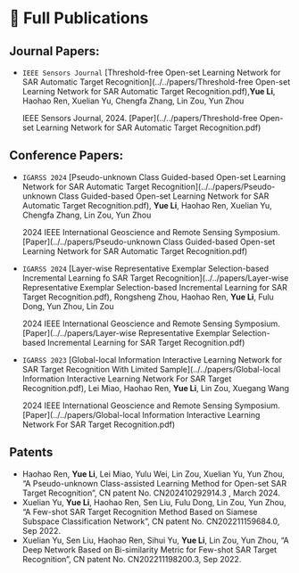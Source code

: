 # 📝 Full Publications 

## Journal Papers:

* ``IEEE Sensors Journal`` [Threshold-free Open-set Learning Network for SAR Automatic Target Recognition](../../papers/Threshold-free Open-set Learning Network for SAR Automatic Target Recognition.pdf),**Yue Li**, Haohao Ren, Xuelian Yu, Chengfa Zhang, Lin Zou, Yun Zhou

  IEEE Sensors Journal, 2024. [Paper](../../papers/Threshold-free Open-set Learning Network for SAR Automatic Target Recognition.pdf)

## Conference Papers:

- ``IGARSS 2024`` [Pseudo-unknown Class Guided-based Open-set Learning Network for SAR Automatic Target Recognition](../../papers/Pseudo-unknown Class Guided-based Open-set Learning Network for SAR Automatic Target Recognition.pdf), **Yue Li**, Haohao Ren, Xuelian Yu, Chengfa Zhang, Lin Zou, Yun Zhou

  2024 IEEE International Geoscience and Remote Sensing Symposium. [Paper](../../papers/Pseudo-unknown Class Guided-based Open-set Learning Network for SAR Automatic Target Recognition.pdf)
  
* ``IGARSS 2024`` [Layer-wise Representative Exemplar Selection-based Incremental Learning fo SAR Target Recognition](../../papers/Layer-wise Representative Exemplar Selection-based Incremental Learning for SAR Target Recognition.pdf), Rongsheng Zhou, Haohao Ren, **Yue Li**, Fulu Dong, Yun Zhou, Lin Zou

  2024 IEEE International Geoscience and Remote Sensing Symposium. [Paper](../../papers/Layer-wise Representative Exemplar Selection-based Incremental Learning for SAR Target Recognition.pdf)

* ``IGARSS 2023`` [Global-local Information Interactive Learning Network for SAR Target Recognition With Limited Sample](../../papers/Global-local Information Interactive Learning Network For SAR Target Recognition.pdf), Lei Miao, Haohao Ren, **Yue Li**, Lin Zou, Xuegang Wang

  2024 IEEE International Geoscience and Remote Sensing Symposium. [Paper](../../papers/Global-local Information Interactive Learning Network For SAR Target Recognition.pdf)


## Patents

* Haohao Ren, **Yue Li**, Lei Miao, Yulu Wei, Lin Zou, Xuelian Yu, Yun Zhou, “A Pseudo-unknown Class-assisted Learning Method for Open-set SAR Target Recognition”, CN patent No. CN202410292914.3 , March 2024.
* Xuelian Yu, **Yue Li**, Haohao Ren, Sen Liu, Fulu Dong, Lin Zou, Yun Zhou, “A Few-shot SAR Target Recognition Method Based on Siamese Subspace Classification Network”, CN patent No. CN202211159684.0, Sep 2022.
* Xuelian Yu, Sen Liu, Haohao Ren, Sihui Yu, **Yue Li**, Lin Zou, Yun Zhou, “A Deep Network Based on Bi-similarity Metric for Few-shot SAR Target Recognition”, CN patent No. CN202211198200.3, Sep 2022.


